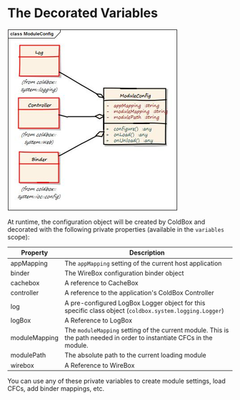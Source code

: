 # The Decorated Variables

![](../../../.gitbook/assets/ModuleConfig.jpg)

At runtime, the configuration object will be created by ColdBox and decorated with the following private properties (available in the `variables` scope):

| Property      | Description                                                                                                            |
| ------------- | ---------------------------------------------------------------------------------------------------------------------- |
| appMapping    | The `appMapping` setting of the current host application                                                               |
| binder        | The WireBox configuration binder object                                                                                |
| cachebox      | A reference to CacheBox                                                                                                |
| controller    | A reference to the application's ColdBox Controller                                                                    |
| log           | A pre-configured LogBox Logger object for this specific class object (`coldbox.system.logging.Logger`)                 |
| logBox        | A Reference to LogBox                                                                                                  |
| moduleMapping | The `moduleMapping` setting of the current module. This is the path needed in order to instantiate CFCs in the module. |
| modulePath    | The absolute path to the current loading module                                                                        |
| wirebox       | A Reference to WireBox                                                                                                 |

You can use any of these private variables to create module settings, load CFCs, add binder mappings, etc.
